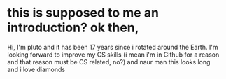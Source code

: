 # this is supposed to me an introduction? ok then,

Hi, I'm pluto and it has been 17 years since i rotated around the Earth. I'm looking forward to improve my CS skills (i mean i'm in Github for a reason and that reason must be CS related, no?) and naur man this looks long 
<br>
and i love diamonds
